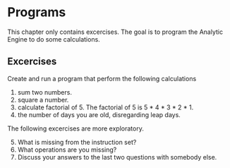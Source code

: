Programs
========

This chapter only contains excercises. The goal is to program the
Analytic Engine to do some calculations.

Excercises
----------

Create and run a program that perform the following calculations

1. sum two numbers.
2. square a number.
3. calculate factorial of 5. The factorial of 5 is 5 * 4 * 3 * 2 * 1.
4. the number of days you are old, disregarding leap days.

The following excercises are more exploratory.

5. What is missing from the instruction set?
6. What operations are you missing?
7. Discuss your answers to the last two questions with somebody else.
